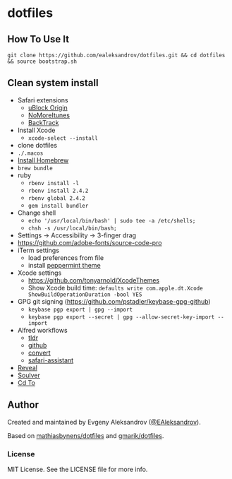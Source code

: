 #	dotfiles

## How To Use It

``` shell
git clone https://github.com/ealeksandrov/dotfiles.git && cd dotfiles && source bootstrap.sh
```

## Clean system install

* Safari extensions
  * [uBlock Origin](https://github.com/el1t/uBlock-Safari)
  * [NoMoreItunes](http://nomoreitunes.einserver.de)
  * [BackTrack](http://sidetree.com/extensions.html#BackTrack)
* Install Xcode
  * `xcode-select --install`
* clone dotfiles
* `./.macos`
* [Install Homebrew](http://brew.sh)
* `brew bundle`
* ruby
  * `rbenv install -l`
  * `rbenv install 2.4.2`
  * `rbenv global 2.4.2`
  * `gem install bundler`
* Change shell
  * `echo '/usr/local/bin/bash' | sudo tee -a /etc/shells;`
  * `chsh -s /usr/local/bin/bash;`
* Settings -> Accessibility -> 3-finger drag
* https://github.com/adobe-fonts/source-code-pro
* iTerm settings
  * load preferences from file
  * install [peppermint theme](https://github.com/dotzero/iTerm-2-Peppermint)
* Xcode settings
  * https://github.com/tonyarnold/XcodeThemes
  * Show Xcode build time: `defaults write com.apple.dt.Xcode ShowBuildOperationDuration -bool YES`
* GPG git signing (https://github.com/pstadler/keybase-gpg-github)
  * `keybase pgp export | gpg --import`
  * `keybase pgp export --secret | gpg --allow-secret-key-import --import`
* Alfred workflows
  * [tldr](https://github.com/cs1707/tldr-alfred)
  * [github](https://github.com/gharlan/alfred-github-workflow)
  * [convert](https://github.com/deanishe/alfred-convert)
  * [safari-assistant](https://github.com/deanishe/alfred-safari-assistant)
* [Reveal](https://revealapp.com/download/)
* [Soulver](http://acqualia.com/soulver/)
* [Cd To](https://github.com/ealeksandrov/cdto)

## Author

Created and maintained by Evgeny Aleksandrov ([@EAleksandrov](http://twitter.com/EAleksandrov)).

Based on [mathiasbynens/dotfiles](https://github.com/mathiasbynens/dotfiles) and [gmarik/dotfiles](https://github.com/gmarik/dotfiles).

### License

MIT License. See the LICENSE file for more info.
